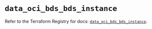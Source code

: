 # `data_oci_bds_bds_instance`

Refer to the Terraform Registry for docs: [`data_oci_bds_bds_instance`](https://registry.terraform.io/providers/oracle/oci/6.37.0/docs/data-sources/bds_bds_instance).
